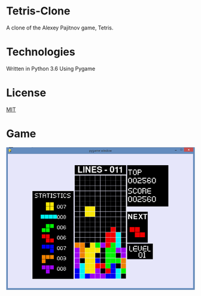 # Tetris-Clone

A clone of the Alexey Pajitnov game, Tetris.

# Technologies
Written in Python 3.6
Using Pygame

# License
[MIT](https://choosealicense.com/licenses/mit/)

# Game
![Gameplay](https://github.com/ColeB2/Tetris-Clone/blob/master/assets/game.png)
